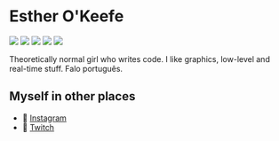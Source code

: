 # Esther O'Keefe
![](https://img.shields.io/badge/🌈-LGBTQIA+-ffdae9)
![](https://img.shields.io/badge/-Ada/SPARK-02F88C)
![](https://img.shields.io/badge/-C%2B%2B-f34b7d)
![](https://img.shields.io/badge/-Vulkan-AA2222)
![](https://img.shields.io/badge/-OpenGL-5586A4)

Theoretically normal girl who writes code. I like graphics, low-level and real-time stuff. Falo português.

## Myself in other places
 * 📸 [Instagram](https://instagram.com/estherhogsby)
 * 🎥 [Twitch](https://twitch.tv/esthermations)
